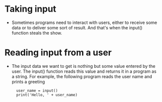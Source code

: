 # Taking input
 - Sometimes programs need to interact with users, either to receive some data or to deliver some sort of result. And that's when the input() function steals the show.

# Reading input from a user
 - The input data we want to get is nothing but some value entered by the user. 
 The input() function reads this value and returns it in a program as a string. For example, the following program reads the user name and prints a greeting


         user_name = input()
         print('Hello, ' + user_name)
